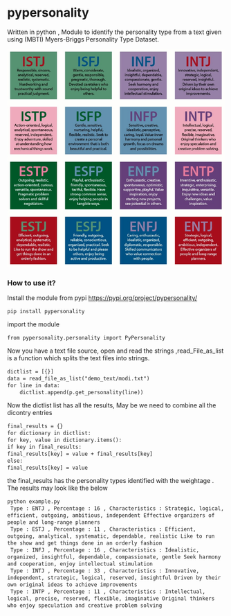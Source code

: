 

# pypersonality

Written in python , Module to identify the personality type from a text given using (MBTI) Myers-Briggs Personality Type Dataset.

![](https://github.com/karthagokul/pypersonality/blob/main/personality_types.jpg?raw=true)

### How to use it?
Install the module from pypi https://pypi.org/project/pypersonality/

    pip install pypersonality

import the module

    from pypersonality.personality import PyPersonality

Now you have a text file source, open and read the strings ,read_File_as_list is a function which splits the text files into strings.

    dictlist = [{}]
    data = read_file_as_list("demo_text/modi.txt")
    for line in data:
	    dictlist.append(p.get_personality(line))

Now the dictlist list has all the results, May be we need to combine all the dicontry entries

    final_results = {}
    for dictionary in dictlist:
    for key, value in dictionary.items():
    if key in final_results:
    final_results[key] = value + final_results[key]
    else:
    final_results[key] = value

the final_results has the personality types identified with the weightage . The results may look like the below  

  

    python example.py
     Type : ENTJ , Percentage : 16 , Characteristics : Strategic, logical, efficient, outgoing, ambitious, independent Effective organizers of people and long-range planners
     Type : ESTJ , Percentage : 11 , Characteristics : Efficient, outgoing, analytical, systematic, dependable, realistic Like to run the show and get things done in an orderly fashion
     Type : INFJ , Percentage : 16 , Characteristics : Idealistic, organized, insightful, dependable, compassionate, gentle Seek harmony and cooperation, enjoy intellectual stimulation
     Type : INTJ , Percentage : 33 , Characteristics : Innovative, independent, strategic, logical, reserved, insightful Driven by their own original ideas to achieve improvements
     Type : INTP , Percentage : 11 , Characteristics : Intellectual, logical, precise, reserved, flexible, imaginative Original thinkers who enjoy speculation and creative problem solving
